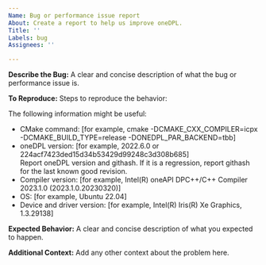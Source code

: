```yaml
---
Name: Bug or performance issue report
About: Create a report to help us improve oneDPL.
Title: ''
Labels: bug
Assignees: ''

---
```


**Describe the Bug:**
A clear and concise description of what the bug or performance issue is.

**To Reproduce:**
Steps to reproduce the behavior:

The following information might be useful: 
 - CMake command: [for example, cmake -DCMAKE_CXX_COMPILER=icpx -DCMAKE_BUILD_TYPE=release -DONEDPL_PAR_BACKEND=tbb]
 - oneDPL version: [for example,  2022.6.0 or 224acf7423ded15d34b53429d99248c3d308b685] <br/>
    Report oneDPL version and githash. If it is a regression, report githash for the last known good revision.
 - Compiler version: [for example,  Intel(R) oneAPI DPC++/C++ Compiler 2023.1.0 (2023.1.0.20230320)]
 - OS: [for example,  Ubuntu 22.04]
 - Device and driver version: [for example,  Intel(R) Iris(R) Xe Graphics, 1.3.29138]

**Expected Behavior:**
A clear and concise description of what you expected to happen.

**Additional Context:**
Add any other context about the problem here.
